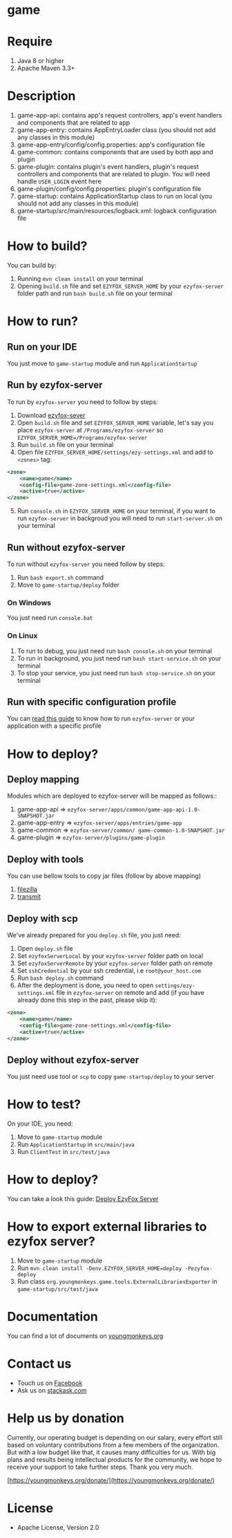 
# game

# Require

1. Java 8 or higher
2. Apache Maven 3.3+

# Description

1. game-app-api: contains app's request controllers, app's event handlers and components that are related to
   app
2. game-app-entry: contains AppEntryLoader class (you should not add any classes in this module)
3. game-app-entry/config/config.properties: app's configuration file
4. game-common: contains components that are used by both app and plugin
5. game-plugin: contains plugin's event handlers, plugin's request controllers and components that are related
   to plugin. You will need handle `USER_LOGIN` event here
6. game-plugin/config/config.properties: plugin's configuration file
7. game-startup: contains ApplicationStartup class to run on local (you should not add any classes in this
   module)
8. game-startup/src/main/resources/logback.xml: logback configuration file

# How to build?

You can build by:

1. Running `mvn clean install` on your terminal
2. Opening `build.sh` file and set `EZYFOX_SERVER_HOME` by your `ezyfox-server` folder path and run `bash build.sh` file
   on your terminal

# How to run?

## Run on your IDE

You just move to `game-startup` module and run `ApplicationStartup`

## Run by ezyfox-server

To run by `ezyfox-server` you need to follow by steps:

1. Download [ezyfox-sever](https://youngmonkeys.org/download)
2. Open `build.sh` file and set `EZYFOX_SERVER_HOME` variable, let's say you place `ezyfox-server`
   at `/Programs/ezyfox-server` so `EZYFOX_SERVER_HOME=/Programs/ezyfox-server`
3. Run `build.sh` file on your terminal
4. Open file `EZYFOX_SERVER_HOME/settings/ezy-settings.xml` and add to `<zones>` tag:

```xml
<zone>
	<name>game</name>
	<config-file>game-zone-settings.xml</config-file>
	<active>true</active>
</zone>
```

5. Run `console.sh` in `EZYFOX_SERVER_HOME` on your terminal, if you want to run `ezyfox-server` in backgroud you will
   need to run `start-server.sh` on your terminal

## Run without ezyfox-server

To run without `ezyfox-server` you need follow by steps:

1. Run `bash export.sh` command
2. Move to `game-startup/deploy` folder

### On Windows

You just need run `console.bat`

### On Linux

1. To run to debug, you just need run `bash console.sh` on your terminal
2. To run in background, you just need run `bash start-service.sh` on your terminal
3. To stop your service, you just need run `bash stop-service.sh` on your terminal

## Run with specific configuration profile

You can [read this guide](https://youngmonkeys.org/ezyfox-server-project-configuration/) to know how to
run `ezyfox-server` or your application with a specific profile

# How to deploy?

## Deploy mapping

Modules which are deployed to ezyfox-server will be mapped as follows::

1. game-app-api => `ezyfox-server/apps/common/game-app-api-1.0-SNAPSHOT.jar`
2. game-app-entry => `ezyfox-server/apps/entries/game-app`
3. game-common => `ezyfox-server/common/ game-common-1.0-SNAPSHOT.jar`
4. game-plugin => `ezyfox-server/plugins/game-plugin`

## Deploy with tools

You can use bellow tools to copy jar files (follow by above mapping)

1. [filezilla](https://filezilla-project.org/)
2. [transmit](https://panic.com/transmit/)

## Deploy with scp

We've already prepared for you `deploy.sh` file, you just need:

1. Open `deploy.sh` file
2. Set `ezyfoxServerLocal` by your `ezyfox-server` folder path on local
3. Set `ezyfoxServerRemote` by your `ezyfox-server` folder path on remote
4. Set `sshCredential` by your ssh credential, i.e `root@your_host.com`
5. Run `bash deploy.sh` command
6. After the deployment is done, you need to open `settings/ezy-settings.xml` file in `ezyfox-server` on remote and
   add (if you have already done this step in the past, please skip it):

```xml
<zone>
	<name>game</name>
	<config-file>game-zone-settings.xml</config-file>
	<active>true</active>
</zone>
```

## Deploy without ezyfox-server

You just need use tool or `scp` to copy `game-startup/deploy` to your server

# How to test?

On your IDE, you need:

1. Move to `game-startup` module
2. Run `ApplicationStartup` in `src/main/java`
3. Run `ClientTest` in `src/test/java`

# How to deploy?

You can take a look this guide: [Deploy EzyFox Server](https://youngmonkeys.org/deploy-ezyfox-server/)

# How to export external libraries to ezyfox server?

1. Move to `game-startup` module 
2. Run `mvn clean install -Denv.EZYFOX_SERVER_HOME=deploy -Pezyfox-deploy`
3. Run class `org.youngmonkeys.game.tools.ExternalLibrariesExporter` in `game-startup/src/test/java`

# Documentation

You can find a lot of documents on [youngmonkeys.org](https://youngmonkeys.org/ezyfox-sever/)

# Contact us

- Touch us on [Facebook](https://www.facebook.com/youngmonkeys.org)
- Ask us on [stackask.com](https://stackask.com)

# Help us by donation

Currently, our operating budget is depending on our salary, every effort still based on voluntary contributions from a
few members of the organization. But with a low budget like that, it causes many difficulties for us. With big plans and
results being intellectual products for the community, we hope to receive your support to take further steps. Thank you
very much.

[https://youngmonkeys.org/donate/](https://youngmonkeys.org/donate/)

# License

- Apache License, Version 2.0
